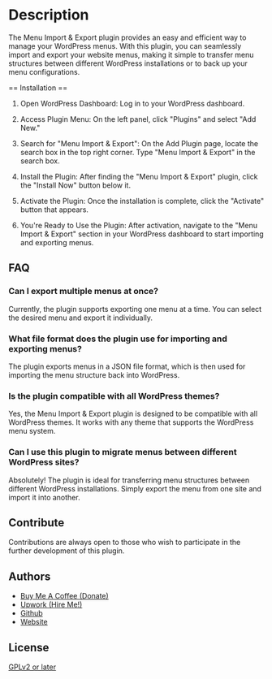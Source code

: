 # Description

The Menu Import & Export plugin provides an easy and efficient way to manage your WordPress menus. With this plugin, you can seamlessly import and export your website menus, making it simple to transfer menu structures between different WordPress installations or to back up your menu configurations.

== Installation ==

1. Open WordPress Dashboard:
   Log in to your WordPress dashboard.

2. Access Plugin Menu:
   On the left panel, click "Plugins" and select "Add New."

3. Search for "Menu Import & Export":
   On the Add Plugin page, locate the search box in the top right corner.
   Type "Menu Import & Export" in the search box.

4. Install the Plugin:
   After finding the "Menu Import & Export" plugin, click the "Install Now" button below it.

5. Activate the Plugin:
   Once the installation is complete, click the "Activate" button that appears.

6. You're Ready to Use the Plugin:
   After activation, navigate to the "Menu Import & Export" section in your WordPress dashboard to start importing and exporting menus.

## FAQ

### Can I export multiple menus at once?

Currently, the plugin supports exporting one menu at a time. You can select the desired menu and export it individually.

### What file format does the plugin use for importing and exporting menus?

The plugin exports menus in a JSON file format, which is then used for importing the menu structure back into WordPress.

### Is the plugin compatible with all WordPress themes?

Yes, the Menu Import & Export plugin is designed to be compatible with all WordPress themes. It works with any theme that supports the WordPress menu system.

### Can I use this plugin to migrate menus between different WordPress sites?

Absolutely! The plugin is ideal for transferring menu structures between different WordPress installations. Simply export the menu from one site and import it into another.

## Contribute

Contributions are always open to those who wish to participate in the further development of this plugin.

## Authors

- [Buy Me A Coffee (Donate)](https://www.buymeacoffee.com/yukyhendiawan)
- [Upwork (Hire Me!)](https://www.upwork.com/freelancers/~01559dc6ef8a329c82)
- [Github](https://github.com/yukyhendiawan)
- [Website](https://yukyhendiawan.com)

## License

[GPLv2 or later](https://www.gnu.org/licenses/gpl-2.0.html)
